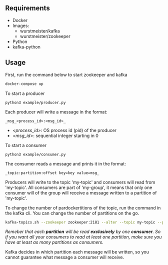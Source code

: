 ## Requirements

 - Docker
 - Images: 
    - wurstmeister/kafka
    - wurstmeister/zookeeper
 - Python
 - kafka-python 

## Usage

First, run the command below to start zookeeper and kafka
```bash
docker-compose up
```

To start a producer
```
python3 example/producer.py
````

Each producer will write a message in the format: 
```
_msg_<process_id>:<msg_id>_
```
 - _<process_id>_: OS process id (pid) of the producer
 - _<msg_id>_: sequential integer starting in 0

To start a consumer
```
python3 example/consumer.py
```
The consumer reads a message and prints it in the format: 
```
_topic:partition:offset key=key value=msg_
```

Producers will write to the topic 'my-topic' and consumers will read from 'my-topic'. All consumers are part of 'my-group', it means that only one consumer will of the group will receive a message written to a partition of 'my-topic'.

To change the number of pardockertitions of the topic, run the command in the kafka cli. You can change the number of partitions on the go.
```bash
kafka-topics.sh --zookeeper zookeeper:2181 --alter --topic my-topic --partitions 2
```
_Remeber that each **partition** will be read **exclusively** by one **consumer**. So if you want all your consumers to read at least one partition, make sure you have at least as many partitions as consumers._ 


Kafka decides in which partition each message will be written, so you cannot guarantee what message a consumer will receive.